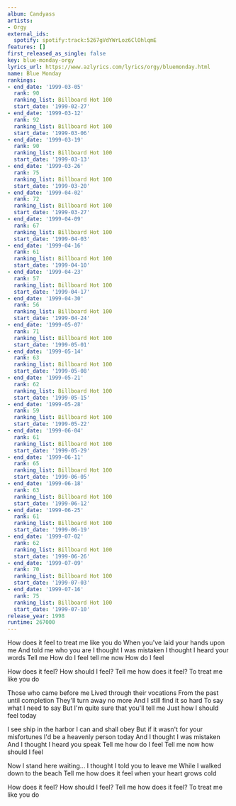 ```yaml
---
album: Candyass
artists:
- Orgy
external_ids:
  spotify: spotify:track:5267gVdYWrLoz6ClOhlqmE
features: []
first_released_as_single: false
key: blue-monday-orgy
lyrics_url: https://www.azlyrics.com/lyrics/orgy/bluemonday.html
name: Blue Monday
rankings:
- end_date: '1999-03-05'
  rank: 90
  ranking_list: Billboard Hot 100
  start_date: '1999-02-27'
- end_date: '1999-03-12'
  rank: 92
  ranking_list: Billboard Hot 100
  start_date: '1999-03-06'
- end_date: '1999-03-19'
  rank: 90
  ranking_list: Billboard Hot 100
  start_date: '1999-03-13'
- end_date: '1999-03-26'
  rank: 75
  ranking_list: Billboard Hot 100
  start_date: '1999-03-20'
- end_date: '1999-04-02'
  rank: 72
  ranking_list: Billboard Hot 100
  start_date: '1999-03-27'
- end_date: '1999-04-09'
  rank: 67
  ranking_list: Billboard Hot 100
  start_date: '1999-04-03'
- end_date: '1999-04-16'
  rank: 61
  ranking_list: Billboard Hot 100
  start_date: '1999-04-10'
- end_date: '1999-04-23'
  rank: 57
  ranking_list: Billboard Hot 100
  start_date: '1999-04-17'
- end_date: '1999-04-30'
  rank: 56
  ranking_list: Billboard Hot 100
  start_date: '1999-04-24'
- end_date: '1999-05-07'
  rank: 71
  ranking_list: Billboard Hot 100
  start_date: '1999-05-01'
- end_date: '1999-05-14'
  rank: 63
  ranking_list: Billboard Hot 100
  start_date: '1999-05-08'
- end_date: '1999-05-21'
  rank: 62
  ranking_list: Billboard Hot 100
  start_date: '1999-05-15'
- end_date: '1999-05-28'
  rank: 59
  ranking_list: Billboard Hot 100
  start_date: '1999-05-22'
- end_date: '1999-06-04'
  rank: 61
  ranking_list: Billboard Hot 100
  start_date: '1999-05-29'
- end_date: '1999-06-11'
  rank: 65
  ranking_list: Billboard Hot 100
  start_date: '1999-06-05'
- end_date: '1999-06-18'
  rank: 63
  ranking_list: Billboard Hot 100
  start_date: '1999-06-12'
- end_date: '1999-06-25'
  rank: 61
  ranking_list: Billboard Hot 100
  start_date: '1999-06-19'
- end_date: '1999-07-02'
  rank: 62
  ranking_list: Billboard Hot 100
  start_date: '1999-06-26'
- end_date: '1999-07-09'
  rank: 70
  ranking_list: Billboard Hot 100
  start_date: '1999-07-03'
- end_date: '1999-07-16'
  rank: 75
  ranking_list: Billboard Hot 100
  start_date: '1999-07-10'
release_year: 1998
runtime: 267000
---
```

How does it feel to treat me like you do
When you've laid your hands upon me
And told me who you are
I thought I was mistaken
I thought I heard your words
Tell me
How do I feel tell me now
How do I feel

How does it feel?
How should I feel?
Tell me how does it feel?
To treat me like you do

Those who came before me
Lived through their vocations
From the past until completion
They'll turn away no more
And I still find it so hard
To say what I need to say
But I'm quite sure that you'll tell me
Just how I should feel today

I see ship in the harbor
I can and shall obey
But if it wasn't for your misfortunes
I'd be a heavenly person today
And I thought I was mistaken
And I thought I heard you speak
Tell me how do I feel
Tell me now how should I feel

Now I stand here waiting...
I thought I told you to leave me
While I walked down to the beach
Tell me how does it feel
when your heart grows cold

How does it feel?
How should I feel?
Tell me how does it feel?
To treat me like you do
